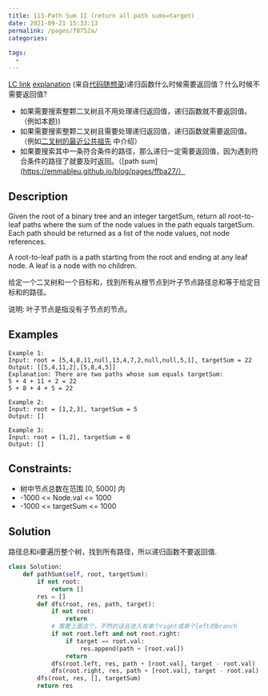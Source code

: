 ```yaml
---
title: 113-Path Sum II (return all path sums=target)
date: 2021-09-21 15:33:13
permalink: /pages/f0752a/
categories:
  
tags:
  - 
---
```

[LC link](https://leetcode.com/problems/path-sum-ii/)
[explanation](https://programmercarl.com/0112.%E8%B7%AF%E5%BE%84%E6%80%BB%E5%92%8C.html#%E8%BF%AD%E4%BB%A3)
(来自[代码随想录](https://programmercarl.com/0112.%E8%B7%AF%E5%BE%84%E6%80%BB%E5%92%8C.html#%E9%80%92%E5%BD%92))递归函数什么时候需要返回值？什么时候不需要返回值?
- 如果需要搜索整颗二叉树且不用处理递归返回值，递归函数就不要返回值。（例如本题))
- 如果需要搜索整颗二叉树且需要处理递归返回值，递归函数就需要返回值。 （例如[二叉树的最近公共祖先](https://emmableu.github.io/blog/pages/leetcode236) 中介绍）
- 如果要搜索其中一条符合条件的路径，那么递归一定需要返回值，因为遇到符合条件的路径了就要及时返回。（[path sum](https://emmableu.github.io/blog/pages/ffba27/）

## Description
Given the root of a binary tree and an integer targetSum, return all root-to-leaf paths where the sum of the node values in the path equals targetSum. Each path should be returned as a list of the node values, not node references.

A root-to-leaf path is a path starting from the root and ending at any leaf node. A leaf is a node with no children.

给定一个二叉树和一个目标和，找到所有从根节点到叶子节点路径总和等于给定目标和的路径。

说明: 叶子节点是指没有子节点的节点。

## Examples
```
Example 1:
Input: root = [5,4,8,11,null,13,4,7,2,null,null,5,1], targetSum = 22
Output: [[5,4,11,2],[5,8,4,5]]
Explanation: There are two paths whose sum equals targetSum:
5 + 4 + 11 + 2 = 22
5 + 8 + 4 + 5 = 22

Example 2:
Input: root = [1,2,3], targetSum = 5
Output: []

Example 3:
Input: root = [1,2], targetSum = 0
Output: []
```
## Constraints:
- 树中节点总数在范围 [0, 5000] 内
- -1000 <= Node.val <= 1000
- -1000 <= targetSum <= 1000

## Solution
路径总和ii要遍历整个树，找到所有路径，所以递归函数不要返回值.
```python
class Solution:
    def pathSum(self, root, targetSum):
        if not root:
            return []
        res = []
        def dfs(root, res, path, target):
            if not root:
                return 
            # 需要上面这个，不然的话会进入有单个right或单个left的branch
            if not root.left and not root.right:
                if target == root.val:
                    res.append(path + [root.val])
                return
            dfs(root.left, res, path + [root.val], target - root.val)
            dfs(root.right, res, path + [root.val], target - root.val)
        dfs(root, res, [], targetSum)
        return res
```
